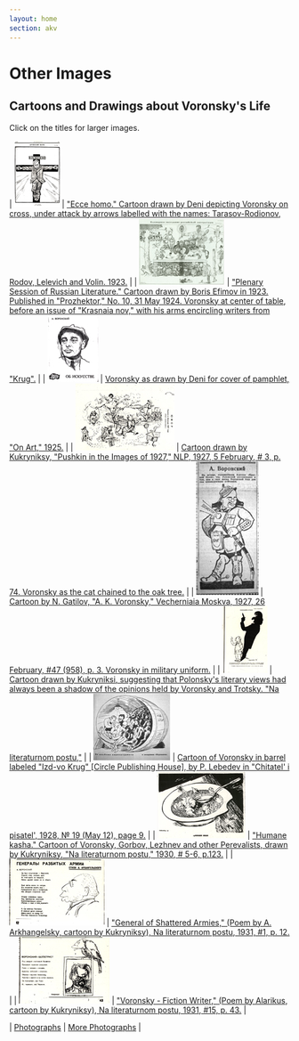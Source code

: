 ```yaml
---
layout: home
section: akv
---
```

# Other Images
## Cartoons and Drawings about Voronsky's Life

Click on the titles for larger images.

| ![](Images/Cartoons/Deni23_tn.jpg) | [&quot;Ecce homo.&quot; Cartoon drawn by Deni depicting Voronsky on cross, under attack by arrows labelled with the names: Tarasov-Rodionov, Rodov, Lelevich and Volin. 1923.](Pages/CartoonAKV23.html) |
| ![](Images/Cartoons/Efimov23tn.jpg) | [&quot;Plenary Session of Russian Literature.&quot; Cartoon drawn by Boris Efimov in 1923. Published in &quot;Prozhektor,&quot; No. 10, 31 May 1924. Voronsky at center of table, before an issue of &quot;Krasnaia nov,&quot; with his arms encircling writers from &quot;Krug&quot;.](Pages/CartoonEfimov23.html) |
| ![](Images/Cartoons/Deni25_tn.jpg) | [Voronsky as drawn by Deni for cover of pamphlet, &quot;On Art,&quot; 1925.](Pages/CartoonDeni25.html) |
| ![](Images/Cartoons/Kuk_Pushkin27tn.jpg) | [Cartoon drawn by Kukryniksy, &quot;Pushkin in the Images of 1927,&quot; NLP, 1927, 5 February, # 3, p. 74. Voronsky as the cat chained to the oak tree.](Pages/CartoonKuk27.html) |
| ![](Images/Cartoons/AKV_VM270226crop240.jpg) | [Cartoon by N. Gatilov, &quot;A. K. Voronsky,&quot; Vecherniaia Moskva, 1927, 26 February, #47 (958), p. 3. Voronsky in military uniform.](Pages/CartoonGatilov27.html) |
| ![](Images/Cartoons/Kukrynisy28_tn.jpg) | [Cartoon drawn by Kukryniksi, suggesting that Polonsky's literary views had always been a shadow of the opinions held by Voronsky and Trotsky. &quot;Na literaturnom postu,&quot;](Pages/CartoonKukryniksy28.html) |
| ![](Images/Cartoons/IzdKrug_ChiP120.jpg) | [Cartoon of Voronsky in barrel labeled &quot;Izd-vo Krug&quot; [Circle Publishing House], by P. Lebedev in &quot;Chitatel' i pisatel', 1928, &#x2116; 19 (May 12), page 9.](Pages/CartoonLebedev28.html) |
| ![](Images/Cartoons/Kukryniksy30_tn.jpg) | [&quot;Humane kasha.&quot; Cartoon of Voronsky, Gorbov, Lezhnev and other Perevalists, drawn by Kukryniksy, &quot;Na literaturnom postu,&quot; 1930, # 5-6, p.123.](Pages/CartoonKuk30.html) |
| ![](Images/Cartoons/Kukryniksy31_tn.jpg) | [&quot;General of Shattered Armies,&quot; (Poem by A. Arkhangelsky, cartoon by Kukryniksy), Na literaturnom postu, 1931, #1, p. 12.](Pages/CartoonKuk31.html) |
| ![](Images/Cartoons/Kukryniksy31_15tn.jpg) | [&quot;Voronsky - Fiction Writer,&quot; (Poem by Alarikus, cartoon by Kukryniksy), Na literaturnom postu, 1931, #15, p. 43.](Pages/CartoonKuk31_15.html) |

\| [Photographs](Photos.html) \| [More Photographs](Photos2.html) \|
